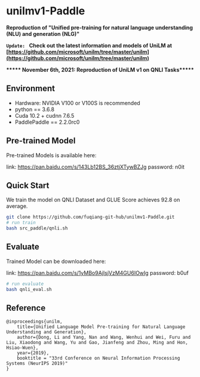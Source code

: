 # unilmv1-Paddle
**Reproduction of "Unified pre-training for natural language understanding (NLU) and generation (NLG)"**


**```Update: ```** **Check out the latest information and models of UniLM at [https://github.com/microsoft/unilm/tree/master/unilm](https://github.com/microsoft/unilm/tree/master/unilm)**


**\*\*\*\*\* November 6th, 2021: Reproduction of UniLM v1 on QNLI Tasks\*\*\*\*\***

## Environment

* Hardware: NVIDIA V100 or V100S is recommended
* python == 3.6.8
* Cuda 10.2 + cudnn 7.6.5
* PaddlePaddle == 2.2.0rc0

## Pre-trained Model

Pre-trained Models is available here:

link: https://pan.baidu.com/s/143Lb12BS_36ztjXTywBZJg
password: n0it




## Quick Start
We train the model on QNLI Dataset and GLUE Score achieves 92.8 on average. 
```bash
git clone https://github.com/fuqiang-git-hub/unilmv1-Paddle.git
# run train
bash src_paddle/qnli.sh
```

## Evaluate
Trained Model can be downloaded here:

link: https://pan.baidu.com/s/1yMBo9AjIsjVzM4GU6IOwIg
password: b0uf
```bash
# run evaluate
bash qnli_eval.sh
```

## Reference
```
@inproceedings{unilm,
    title={Unified Language Model Pre-training for Natural Language Understanding and Generation},
    author={Dong, Li and Yang, Nan and Wang, Wenhui and Wei, Furu and Liu, Xiaodong and Wang, Yu and Gao, Jianfeng and Zhou, Ming and Hon, Hsiao-Wuen},
    year={2019},
    booktitle = "33rd Conference on Neural Information Processing Systems (NeurIPS 2019)"
}
```